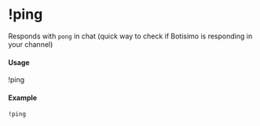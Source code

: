 # !ping
Responds with `pong` in chat (quick way to check if Botisimo is responding in your channel)

#### Usage
!ping

#### Example
    !ping
